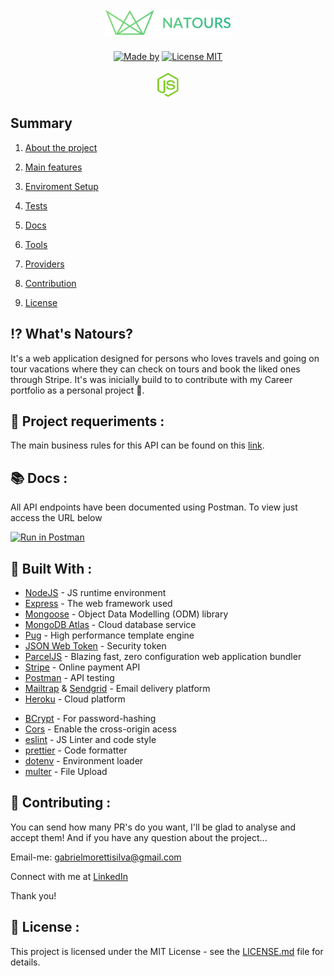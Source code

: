 <h1 align="center">
  <br>
  <a href="https://lakshman-natours.herokuapp.com/"><img src="https://github.com/GabrielMorettii/Natours/blob/master/public/img/logo-green.png" alt="Natours" width="200"></a>
</h1>

<div align="center">
  <a href="https://www.linkedin.com/in/gabriel-morettii/"><img alt="Made by" src="https://img.shields.io/badge/made%20by-Gabriel%20Moretti-%49c31b"></a>
  <a href="https://opensource.org/licenses/MIT"><img alt="License MIT" src="https://img.shields.io/badge/license-MIT-brightgreen"></a>
</div>

<div align="center" style="display: inline_block"><br>
    <img align="center" alt="Gabriel-Node" height="40" width="40" src="https://github.com/devicons/devicon/blob/master/icons/nodejs/nodejs-original.svg">
</div>


## Summary

1. [About the project](#general-information)

2. [Main features](#features)

4. [Enviroment Setup](#enviroment-setup)

5. [Tests](#tests)

6. [Docs](#docs)

7. [Tools](#tools)

8. [Providers](#providers)

9. [Contribution](#contributing)

10. [License](#license)

## ⁉ What's Natours? <a name="general-information" />

It's a web application designed for persons who loves travels and going on tour vacations where 
they can check on tours and book the liked ones through Stripe. It's was inicially build to 
to contribute with my Career portfolio as a personal project 🚀.

## 📌 Project requeriments <a name="features" />:

The main business rules for this API can be found on this [link](./docs/bussiness_rules.md).

## 📚 Docs <a name="docs" />:

All API endpoints have been documented using Postman. To view just access the URL below

[![Run in Postman](https://run.pstmn.io/button.svg)](https://app.getpostman.com/run-collection/491e3d3d4201354f0ca0?action=collection%2Fimport)

## 🔧 Built With <a name="tools" />:

* [NodeJS](https://nodejs.org/en/) - JS runtime environment
* [Express](http://expressjs.com/) - The web framework used
* [Mongoose](https://mongoosejs.com/) - Object Data Modelling (ODM) library
* [MongoDB Atlas](https://www.mongodb.com/cloud/atlas) - Cloud database service
* [Pug](https://pugjs.org/api/getting-started.html) - High performance template engine
* [JSON Web Token](https://jwt.io/) - Security token
* [ParcelJS](https://parceljs.org/) - Blazing fast, zero configuration web application bundler
* [Stripe](https://stripe.com/) - Online payment API
* [Postman](https://www.getpostman.com/) - API testing
* [Mailtrap](https://mailtrap.io/) & [Sendgrid](https://sendgrid.com/) - Email delivery platform
* [Heroku](https://www.heroku.com/) - Cloud platform
- [BCrypt](https://www.npmjs.com/package/bcrypt 'BCrypt') - For password-hashing
- [Cors](https://www.npmjs.com/package/cors 'Cors') - Enable the cross-origin acess
- [eslint](https://eslint.org/) - JS Linter and code style
- [prettier](https://github.com/prettier/prettier) - Code formatter
- [dotenv](https://github.com/motdotla/dotenv) - Environment loader
- [multer](https://github.com/expressjs/multer) - File Upload

## 🧐 Contributing <a name="contributing" />:

You can send how many PR's do you want, I'll be glad to analyse and accept them! And if you have any question about the project...

Email-me: gabrielmorettisilva@gmail.com

Connect with me at [LinkedIn](https://www.linkedin.com/in/gabriel-morettii/)

Thank you!

## 🔑 License <a name="license" />:

This project is licensed under the MIT License - see the [LICENSE.md](https://github.com/GabrielMorettii/Amatronic/blob/main/LICENSE) file for details.
